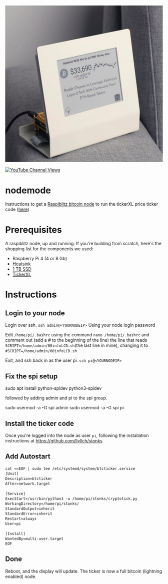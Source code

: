 ![Alt text](images/node.png?raw=true "Title")

[![YouTube Channel Views](https://img.shields.io/youtube/channel/views/UCz5BOU9J9pB_O0B8-rDjCWQ?label=YouTube&style=social)](https://www.youtube.com/channel/UCz5BOU9J9pB_O0B8-rDjCWQ)

# nodemode
Instructions to get a [Raspiblitz bitcoin node](https://github.com/rootzoll/raspiblitz) to run the tickerXL price ticker code ([here](https://github.com/llvllch/stonks))

# Prerequisites
A raspiblitz node, up and running. If you're building from scratch, here's the shopping list for the components we used: 

- Raspberry Pi 4 (4 or 8 Gb)
- [Heatsink](https://www.amazon.de/gp/product/B082Y21GX5/ref=ppx_yo_dt_b_asin_title_o02_s00?ie=UTF8&psc=1)
- [1 TB SSD](https://www.amazon.de/gp/product/B087S2J4VB/ref=ppx_yo_dt_b_asin_title_o02_s00?ie=UTF8&psc=1)
- [TickerXL](https://www.veeb.ch/store/p/tickerxl)
 
# Instructions

## Login to your node 

Login over ssh.
`ssh admin@<YOURNODEIP>`
Using your node login password

Edit `/home/pi/.bashrc` using the command `nano /home/pi/.bashrc` and comment out (add a # to the beginning of the line) the line that reads `SCRIPT=/home/admin/00infoLCD.sh`(the last line in mine), changing it to
`#SCRIPT=/home/admin/00infoLCD.sh` 


Exit, and ssh back in as the user pi. `ssh pi@<YOURNODEIP>`
## Fix the spi setup 

 sudo apt install python-spidev python3-spidev

followed by adding admin and pi to the spi group.

 sudo usermod -a -G spi admin
 sudo usermod -a -G spi pi


## Install the ticker code 

Once you're logged into the node as user `pi`, following the installation instructions at https://github.com/llvllch/stonks

## Add Autostart

```
cat <<EOF | sudo tee /etc/systemd/system/btcticker.service
[Unit]
Description=btcticker
After=network.target

[Service]
ExecStart=/usr/bin/python3 -u /home/pi/stonks/cryptotick.py
WorkingDirectory=/home/pi/stonks/
StandardOutput=inherit
StandardError=inherit
Restart=always
User=pi

[Install]
WantedBy=multi-user.target
EOF
```

## Done

Reboot, and the display will update. The ticker is now a full bitcoin (lightning enabled) node.
